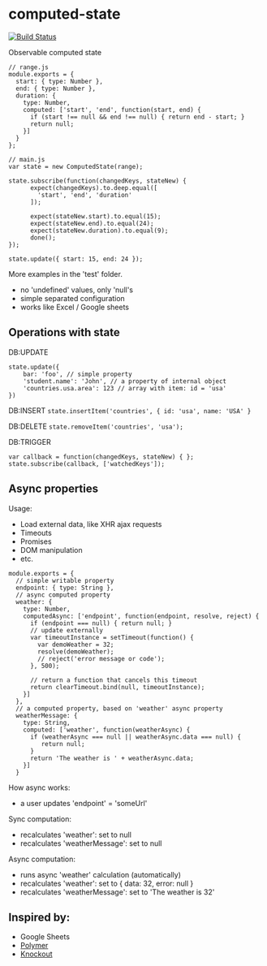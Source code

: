 computed-state
===

[![Build Status](https://travis-ci.org/IvanRave/computed-state.svg?branch=master)](https://travis-ci.org/IvanRave/computed-state)

Observable computed state

```
// range.js
module.exports = {
  start: { type: Number },
  end: { type: Number },
  duration: {
    type: Number,
    computed: ['start', 'end', function(start, end) {
      if (start !== null && end !== null) { return end - start; }
      return null;
    }]
  }
};
```

```
// main.js
var state = new ComputedState(range);

state.subscribe(function(changedKeys, stateNew) {
      expect(changedKeys).to.deep.equal([
        'start', 'end', 'duration'
      ]);

      expect(stateNew.start).to.equal(15);
      expect(stateNew.end).to.equal(24);
      expect(stateNew.duration).to.equal(9);
      done();
});

state.update({ start: 15, end: 24 });
```

More examples in the 'test' folder.

- no 'undefined' values, only 'null's
- simple separated configuration
- works like Excel / Google sheets


Operations with state
---

DB:UPDATE
```
state.update({
    bar: 'foo', // simple property
    'student.name': 'John', // a property of internal object
    'countries.usa.area': 123 // array with item: id = 'usa'
})
```

DB:INSERT
```state.insertItem('countries', { id: 'usa', name: 'USA' }```

DB:DELETE
```state.removeItem('countries', 'usa');```

DB:TRIGGER
```
var callback = function(changedKeys, stateNew) { };
state.subscribe(callback, ['watchedKeys']);
```

Async properties
---

Usage:

- Load external data, like XHR ajax requests
- Timeouts
- Promises
- DOM manipulation
- etc.

```
module.exports = {
  // simple writable property
  endpoint: { type: String },
  // async computed property
  weather: {
    type: Number,
    computedAsync: ['endpoint', function(endpoint, resolve, reject) {
      if (endpoint === null) { return null; }
      // update externally
      var timeoutInstance = setTimeout(function() {
        var demoWeather = 32;
        resolve(demoWeather);
        // reject('error message or code');
      }, 500);

      // return a function that cancels this timeout
      return clearTimeout.bind(null, timeoutInstance);
    }]
  },
  // a computed property, based on 'weather' async property
  weatherMessage: {
    type: String,
    computed: ['weather', function(weatherAsync) {
      if (weatherAsync === null || weatherAsync.data === null) {
         return null;
      }
      return 'The weather is ' + weatherAsync.data;
    }]
  }
```

How async works:

- a user updates 'endpoint' = 'someUrl'

Sync computation:

- recalculates 'weather': set to null
- recalculates 'weatherMessage': set to null

Async computation:

- runs async 'weather' calculation (automatically)
- recalculates 'weather': set to { data: 32, error: null }
- recalculates 'weatherMessage': set to 'The weather is 32'


Inspired by:
---

- Google Sheets
- [Polymer](https://www.polymer-project.org/1.0/docs/devguide/observers)
- [Knockout](https://github.com/knockout/knockout/wiki/asynchronous-dependent-observables)